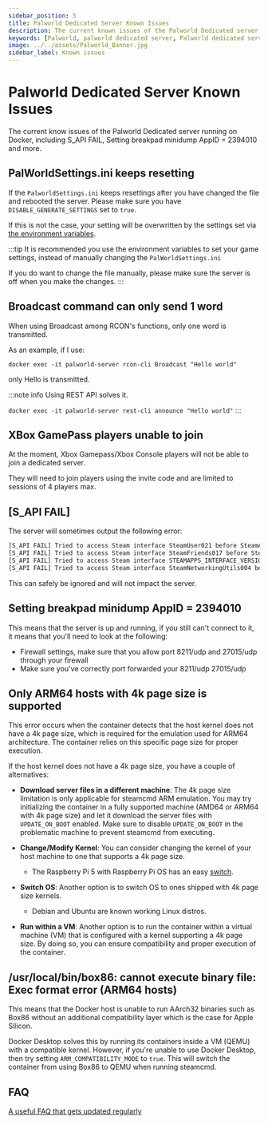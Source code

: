 ```yaml
---
sidebar_position: 5
title: Palworld Dedicated Server Known Issues
description: The current known issues of the Palworld Dedicated server running on Docker, including S_API FAIL, Setting breakpad minidump AppID = 2394010 and more.
keywords: [Palworld, palworld dedicated server, Palworld dedicated server known issues, Palworld dedicated server issues]
image: ../../assets/Palworld_Banner.jpg
sidebar_label: Known issues
---
```

<!-- markdownlint-disable-next-line -->
# Palworld Dedicated Server Known Issues

The current know issues of the Palworld Dedicated server running on Docker,
including S_API FAIL, Setting breakpad minidump AppID = 2394010 and more.

## PalWorldSettings.ini keeps resetting

If the `PalworldSettings.ini` keeps resettings after you have changed the file and rebooted the server.
Please make sure you have `DISABLE_GENERATE_SETTINGS` set to `true`.

If this is not the case, your setting will be overwritten by the settings set via [the environment variables](https://palworld-server-docker.loef.dev/getting-started/configuration/game-settings).

:::tip
It is recommended you use the environment variables to set your game settings, instead of manually changing the `PalWorldSettings.ini`

If you do want to change the file manually, please make sure the server is off when you make the changes.
:::

## Broadcast command can only send 1 word

When using Broadcast among RCON's functions, only one word is transmitted.

As an example, if I use:

`docker exec -it palworld-server rcon-cli Broadcast "Hello world"`

only Hello is transmitted.

:::note info
Using REST API solves it.

`docker exec -it palworld-server rest-cli announce "Hello world"`
:::

## XBox GamePass players unable to join

At the moment, Xbox Gamepass/Xbox Console players will not be able to join a dedicated server.

They will need to join players using the invite code and are limited to sessions of 4 players max.

## [S_API FAIL]

The server will sometimes output the following error:

```bash
[S_API FAIL] Tried to access Steam interface SteamUser021 before SteamAPI_Init succeeded.
[S_API FAIL] Tried to access Steam interface SteamFriends017 before SteamAPI_Init succeeded.
[S_API FAIL] Tried to access Steam interface STEAMAPPS_INTERFACE_VERSION008 before SteamAPI_Init succeeded.
[S_API FAIL] Tried to access Steam interface SteamNetworkingUtils004 before SteamAPI_Init succeeded.
```

This can safely be ignored and will not impact the server.

## Setting breakpad minidump AppID = 2394010

This means that the server is up and running, if you still can't connect to it,
it means that you'll need to look at the following:

* Firewall settings, make sure that you allow port 8211/udp and 27015/udp through your firewall
* Make sure you've correctly port forwarded your 8211/udp 27015/udp

## Only ARM64 hosts with 4k page size is supported

This error occurs when the container detects that the host kernel does not have a 4k page size,
which is required for the emulation used for ARM64 architecture. The container relies on this specific page
size for proper execution.

If the host kernel does not have a 4k page size, you have a couple of alternatives:

* **Download server files in a different machine**: The 4k page size limitation is only applicable for steamcmd
ARM emulation. You may try initializing the container in a fully supported machine (AMD64 or ARM64 with 4k page size)
and let it download the server files with `UPDATE_ON_BOOT` enabled. Make sure to disable `UPDATE_ON_BOOT` in the
problematic machine to prevent steamcmd from executing.

* **Change/Modify Kernel**: You can consider changing the kernel of your host machine to one that supports a 4k page size.
  * The Raspberry Pi 5 with Raspberry Pi OS has an easy [switch](https://github.com/raspberrypi/bookworm-feedback/issues/107#issuecomment-1773810662).

* **Switch OS**: Another option is to switch OS to ones shipped with 4k page size kernels.
  * Debian and Ubuntu are known working Linux distros.

* **Run within a VM**: Another option is to run the container within a virtual machine (VM) that is configured
  with a kernel supporting a 4k page size. By doing so, you can ensure compatibility and proper execution of the
  container.

## /usr/local/bin/box86: cannot execute binary file: Exec format error (ARM64 hosts)

This means that the Docker host is unable to run AArch32 binaries such as Box86 without an additional
compatibility layer which is the case for Apple Silicon.

Docker Desktop solves this by running its containers inside a VM (QEMU) with a compatible kernel.
However, if you're unable to use Docker Desktop, then try setting `ARM_COMPATIBILITY_MODE` to `true`.
This will switch the container from using Box86 to QEMU when running steamcmd.

## FAQ

[A useful FAQ that gets updated regularly](https://gist.github.com/Toakan/3c78a577c21a21fcc5fa917f3021d70e#file-palworld-server-faq-community-md)
